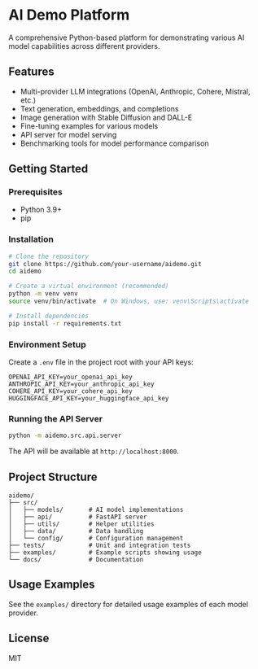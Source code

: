 # AI Demo Platform

A comprehensive Python-based platform for demonstrating various AI model capabilities across different providers.

## Features

- Multi-provider LLM integrations (OpenAI, Anthropic, Cohere, Mistral, etc.)
- Text generation, embeddings, and completions
- Image generation with Stable Diffusion and DALL-E
- Fine-tuning examples for various models
- API server for model serving
- Benchmarking tools for model performance comparison

## Getting Started

### Prerequisites

- Python 3.9+
- pip

### Installation

```bash
# Clone the repository
git clone https://github.com/your-username/aidemo.git
cd aidemo

# Create a virtual environment (recommended)
python -m venv venv
source venv/bin/activate  # On Windows, use: venv\Scripts\activate

# Install dependencies
pip install -r requirements.txt
```

### Environment Setup

Create a `.env` file in the project root with your API keys:

```
OPENAI_API_KEY=your_openai_api_key
ANTHROPIC_API_KEY=your_anthropic_api_key
COHERE_API_KEY=your_cohere_api_key
HUGGINGFACE_API_KEY=your_huggingface_api_key
```

### Running the API Server

```bash
python -m aidemo.src.api.server
```

The API will be available at `http://localhost:8000`.

## Project Structure

```
aidemo/
├── src/
│   ├── models/       # AI model implementations
│   ├── api/          # FastAPI server
│   ├── utils/        # Helper utilities
│   ├── data/         # Data handling
│   └── config/       # Configuration management
├── tests/            # Unit and integration tests
├── examples/         # Example scripts showing usage
└── docs/             # Documentation
```

## Usage Examples

See the `examples/` directory for detailed usage examples of each model provider.

## License

MIT 
